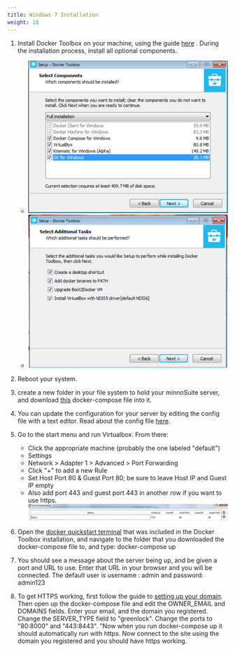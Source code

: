 ```yaml
---
title: Windows 7 Installation
weight: 18
---
```




1.  Install Docker Toolbox on your machine, using the guide  [here](https://docs.docker.com/toolbox/toolbox_install_windows/) .  During the installation process, install all optional components.
    * ![Install](1.png)
	* ![Install](2.png)

2.  Reboot your system.

2.  create a new folder in your file system to hold your minnoSuite server, and download [this](./docker-compose.yml) docker-compose file into it.

3.  You can update the configuration for your server by editing the config file with a text editor.  Read about the config file [here](/minnosuitedashboard/useage/configfile).

4.  Go to the start menu and run Virtualbox.  From there:

    * Click the appropriate machine (probably the one labeled "default")
    * Settings
    * Network > Adapter 1 > Advanced > Port Forwarding
    * Click "+" to add a new Rule
    * Set Host Port 80 & Guest Port 80; be sure to leave Host IP and Guest IP empty
	* Also add port 443 and guest port 443 in another row if you want to use https.
	![Install](3.png)


4.  Open the [docker quickstart terminal](https://programminghistorian.org/en/lessons/intro-to-bash) that was included in the Docker Toolbox installation, and navigate to the folder that you downloaded the docker-compose file to, and type: 
docker-compose up


5.  You should see a message about the server being up, and be given a port and URL to use.  Enter that URL in your browser and you will be connected.  The default user is username : admin and password: admin123

6.  To get HTTPS working, first follow the guide to [setting up your domain](./domain).  Then open up the docker-compose file and edit the OWNER_EMAIL and DOMAINS fields.  Enter your email, and the domain you registered.  Change the SERVER_TYPE field to "greenlock".  Change the ports to "80:8000" and "443:8443".  "Now when you run docker-compose up it should automatically run with https.  Now connect to the site using the domain you registered and you should have https working.
